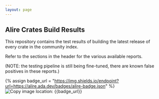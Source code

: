 ```yaml
---
layout: page
---
```


<style>
.button {
  border: none;
  color: white;
  padding: 16px 32px;
  text-align: center;
  text-decoration: none;
  display: inline-block;
  margin: 4px 2px;
  transition-duration: 0.4s;
  background-color: black;
  text-color: white;
  border-radius: 20px;
}
.button:hover {
  background-color: #EE8E4A;
  color: white;
}
.button > h3 {
    padding: 0em;
    margin: 0px;
    font-weight: bold;
}
</style>

## Alire Crates Build Results

This repository contains the test results of building the latest release of every crate in the community index.

Refer to the sections in the header for the various available reports.

(NOTE: the testing pipeline is still being fine-tuned, there are known false positives in these reports.)

{% assign badge_url = "https://img.shields.io/endpoint?url=https://alire.ada.dev/badges/alire-badge.json" %}
<img src="{{badge_url}}" title="Copy image location: {{badge_url}}">
